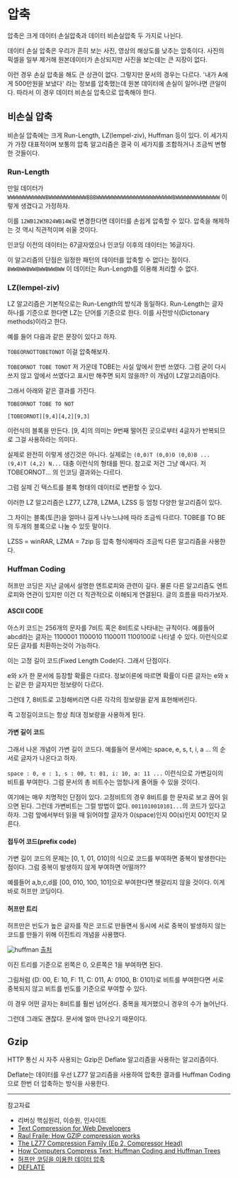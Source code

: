 # 압축

압축은 크게 데이터 손실압축과 데이터 비손실압축 두 가지로 나뉜다.

데이터 손실 압축은 우리가 흔히 보는 사진, 영상의 해상도를 낮추는 압축이다. 사진의 픽셀을 일부 제거해 원본데이터가 손상되지만 사진을 보는데는 큰 지장이 없다.

이런 경우 손실 압축을 해도 큰 상관이 없다. 그렇지만 문서의 경우는 다르다.
'내가 A에게 500만원을 보냈다' 라는 정보를 압축했는데 원본 데이터에 손실이 일어나면 큰일이다.
따라서 이 경우 데이터 비손실 압축으로 압축해야 한다.

## 비손실 압축

비손실 압축에는 크게 Run-Length, LZ(lempel-ziv), Huffman 등이 있다. 이 세가지가 가장 대표적이며 보통의 압축 알고리즘은 결국 이 세가지를 조합하거나 조금씩 변형한 것들이다.

### Run-Length

만일 데이터가 `WWWWWWWWWWWWBWWWWWWWWWWWWBBBWWWWWWWWWWWWWWWWWWWWWWWWBWWWWWWWWWWWWWW` 이렇게 생겼다고 가정하자.

이를 `12WB12W3B24WB14W`로 변경한다면 데이터를 손쉽게 압축할 수 있다. 압축을 해제하는 것 역시 직관적이며 쉬울 것이다.

인코딩 이전의 데이터는 67글자였으나 인코딩 이후의 데이터는 16글자다.

이 알고리즘의 단점은 일정한 패턴의 데이터를 압축할 수 없다는 점이다. `BWWBWWBWWBWWBWWBWW` 이 데이터는 Run-Length를 이용해 처리할 수 없다.

### LZ(lempel-ziv)

LZ 알고리즘은 기본적으로는 Run-Length의 방식과 동일하다. Run-Length는 글자 하나를 기준으로 한다면 LZ는 단어를 기준으로 한다. 이를 사전방식(Dictonary methods)이라고 한다.

예를 들어 다음과 같은 문장이 있다고 하자.

`TOBEORNOTTOBETONOT` 이걸 압축해보자.

`TOBEORNOT TOBE TONOT` 저 가운데 TOBE는 사실 앞에서 한번 쓰였다. 그럼 굳이 다시 쓰지 않고 앞에서 쓰였다고 표시만 해주면 되지 않을까? 이 개념이 LZ알고리즘이다.

그래서 아래와 같은 결과를 가진다.

`TOBEORNOT TOBE TO NOT`

`[TOBEORNOT][9,4][4,2][9,3]`

이런식의 블록을 만든다. [9, 4]의 의미는 9번째 떨어진 곳으로부터 4글자가 반복되므로 그걸 사용하라는 의미다.

실제로 완전히 이렇게 생긴것은 아니다. 실제로는 `(0,0)T (0,0)O (0,0)B ... (9,4)T (4,2) N...` 대충 이런식의 형태를 띈다. 참고로 저건 그냥 예시다. 저 TOBEORNOT... 의 인코딩 결과와는 다르다.

그럼 실제 긴 텍스트를 블록 형태의 데이터로 변환할 수 있다.

이러한 LZ 알고리즘은 LZ77, LZ78, LZMA, LZSS 등 엄청 다양한 알고리즘이 있다.

그 차이는 블록(토큰)을 얼마나 길게 나누느냐에 따라 조금씩 다르다. TOBE를 TO BE의 두개의 블록으로 나눌 수 있듯 말이다.

LZSS = winRAR, LZMA = 7zip 등 압축 형식에따라 조금씩 다른 알고리즘을 사용한다.

### Huffman Coding

허프만 코딩은 지난 글에서 설명한 엔트로피와 관련이 깊다. 물론 다른 알고리즘도 엔트로피와 연관이 있지만 이건 더 직관적으로 이해되게 연결된다. 글의 흐름을 따라가보자.

#### ASCII CODE

아스키 코드는 256개의 문자를 7비트 혹은 8비트로 나타내는 규칙이다. 예를들어 abcd라는 글자는 1100001 1100010 1100011 1100100로 나타낼 수 있다. 이런식으로 모든 글자를 치환하는것이 가능하다.

이는 고정 길이 코드(Fixed Length Code)다. 그래서 단점이다.

e와 x가 한 문서에 등장할 확률은 다르다. 정보이론에 따르면 확률이 다른 글자는 e와 x는 같은 한 글자지만 정보량이 다르다.

그런데 7, 8비트로 고정해버리면 다른 각각의 정보량을 같게 표현해버린다.

즉 고정길이코드는 항상 최대 정보량을 사용하게 된다.

#### 가변 길이 코드

그래서 나온 개념이 가변 길이 코드다. 예를들어 문서에는 space, e, s, t, i, a ... 의 순서로 글자가 나온다고 하자.

`space : 0, e : 1, s : 00, t: 01, i: 10, a: 11 ...` 이런식으로 가변길이의 비트를 부여한다. 그럼 문서의 총 비트수는 엄청나게 줄어들 수 있을 것이다.

여기에는 매우 치명적인 단점이 있다. 고정비트의 경우 8비트를 한 문자로 보고 끊어 읽으면 된다. 그런데 가변비트는 그럴 방법이 없다. `0011010010101...`의 코드가 있다고 하자. 그럼 앞에서부터 읽을 때 읽어야할 글자가 0(space)인지 00(s)인지 001인지 모른다.

#### 접두어 코드(prefix code)

가변 길이 코드의 문제는 [0, 1, 01, 010]의 식으로 코드를 부여하면 중복이 발생한다는 점이다. 그럼 중복이 발생하지 않게 부여하면 어떨까??

예를들어 a,b,c,d를 [00, 010, 100, 101]으로 부여한다면 헷갈리지 않을 것이다. 이게 바로 허프만 코딩이다.

#### 허프만 트리

허프만은 빈도가 높은 글자를 작은 코드로 만들면서 동시에 서로 중복이 발생하지 않는 코드를 만들기 위해 이진트리 개념을 사용했다.

![huffman](https://user-images.githubusercontent.com/24724691/58369631-0927a500-7f38-11e9-9aa6-684c2486cef0.png)
[출처](https://spherez.blog.me/60175047026)

이진 트리를 기준으로 왼쪽은 0, 오른쪽은 1을 부여하면 된다.

그림처럼 {D: 00, E: 10, F: 11, C: 011, A: 0100, B: 0101}로 비트를 부여한다면 서로 중복되지 않고 비트를 빈도를 기준으로 부여할 수 있다.

이 경우 어떤 글자는 8비트를 훨씬 넘어선다. 중복을 제거했으니 경우의 수가 늘어난다.

그런데 그래도 괜찮다. 문서에 얼마 안나오기 때문이다.

## Gzip

HTTP 통신 시 자주 사용되는 Gzip은 Deflate 알고리즘을 사용하는 알고리즘이다.

Deflate는 데이터를 우선 LZ77 알고리즘을 사용하여 압축한 결과를 Huffman Coding으로 한번 더 압축하는 방식을 사용한다.

---

참고자료

- 리버싱 핵심원리, 이승원, 인사이트
- [Text Compression for Web Developers](https://www.html5rocks.com/ko/tutorials/speed/txt-compression/)
- [Raul Fraile: How GZIP compression works](https://2014.jsconf.eu/speakers/raul-fraile-how-gzip-compression-works.html)
- [The LZ77 Compression Family (Ep 2, Compressor Head)](https://www.youtube.com/watch?v=Jqc418tQDkg)
- [How Computers Compress Text: Huffman Coding and Huffman Trees](https://www.youtube.com/watch?v=JsTptu56GM8)
- [허프만 코딩을 이용한 데이터 압축](https://softwareji.tistory.com/5)
- [DEFLATE](https://ko.wikipedia.org/wiki/DEFLATE)
